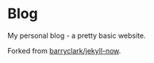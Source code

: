 # Blog
My personal blog - a pretty basic website.

Forked from [barryclark/jekyll-now](https://github.com/barryclark/jekyll-now).
